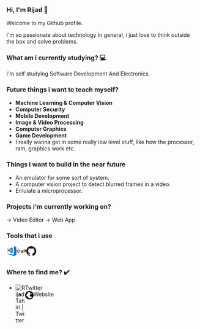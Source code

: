 ### Hi, I'm Rijad 🚀

Welcome to my Github profile.

I'm so passionate about technology in general, i just love to think outside the box and solve problems.

### What am i currently studying? 💻

I'm self studying Software Development And Electronics.

### Future things i want to teach myself?

- **Machine Learning & Computer Vision**
- **Computer Security**
- **Mobile Development**
- **Image & Video Processing**
- **Computer Graphics**
- **Game Development**
- I really wanna get in some really low level stuff, like how the processor, ram, graphics work etc.

### Things i want to build in the near future

  - An emulator for some sort of system.
  - A computer vision project to detect blurred frames in a video.
  - Emulate a microprocessor.

### Projects i'm currently working on?
  
  -> Video Editor
  -> Web App

### Tools that i use

<img align="left" alt="Visual Studio Code" width="26px" src="https://raw.githubusercontent.com/github/explore/80688e429a7d4ef2fca1e82350fe8e3517d3494d/topics/visual-studio-code/visual-studio-code.png" />
<img align="left" alt="Git" width="26px" src="https://raw.githubusercontent.com/github/explore/80688e429a7d4ef2fca1e82350fe8e3517d3494d/topics/git/git.png" />
<img align="left" alt="GitHub" width="26px" src="https://raw.githubusercontent.com/github/explore/78df643247d429f6cc873026c0622819ad797942/topics/github/github.png" />
<br />
<br />

### Where to find me? ✔️

* Twitter[<img align="left" alt="Rijad Tahiri | Twitter" width="25px" src="https://cdn.jsdelivr.net/npm/simple-icons@v3/icons/twitter.svg" />][twitter]
* Website[<img align="left" alt="https://riattahiri.github.io/portofolio/" width="22px" src="https://raw.githubusercontent.com/iconic/open-iconic/master/svg/globe.svg" />][website]

[twitter]: https://twitter.com/redportal_games
[website]: https://riattahiri.github.io/portofolio/
